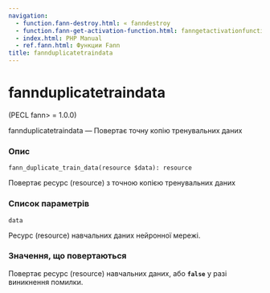 ```yaml
---
navigation:
  - function.fann-destroy.html: « fanndestroy
  - function.fann-get-activation-function.html: fanngetactivationfunction »
  - index.html: PHP Manual
  - ref.fann.html: Функции Fann
title: fannduplicatetraindata
---
```

# fannduplicatetraindata

(PECL fann> = 1.0.0)

fannduplicatetraindata — Повертає точну копію тренувальних даних

### Опис

```methodsynopsis
fann_duplicate_train_data(resource $data): resource
```

Повертає ресурс (resource) з точною копією тренувальних даних

### Список параметрів

`data`

Ресурс (resource) навчальних даних нейронної мережі.

### Значення, що повертаються

Повертає ресурс (resource) навчальних даних, або **`false`** у разі виникнення помилки.
